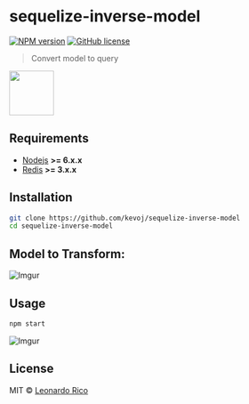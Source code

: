 # sequelize-inverse-model

[![NPM version](https://badge.fury.io/js/redis-jwt.svg)](https://npmjs.org/package/sequelize-inverse-model) 
[![GitHub license](https://img.shields.io/badge/license-MIT-brightgreen.svg?style=flat-square)](https://raw.githubusercontent.com/kevoj/redis-jwt/master/LICENSE)

> Convert model to query

<a><img src="http://docs.sequelizejs.com/manual/asset/logo-small.png" width="80"></a>

## Requirements

- [Nodejs](https://nodejs.org) **>= 6.x.x** 
- [Redis](https://redis.io)  **>= 3.x.x**

## Installation


```bash
git clone https://github.com/kevoj/sequelize-inverse-model
cd sequelize-inverse-model
```

## Model to Transform:

![Imgur](https://i.imgur.com/TwZge9A.png)

## Usage

```bash
npm start
```

![Imgur](https://i.imgur.com/ok28Evy.png)


## License

MIT © [Leonardo Rico](https://github.com/kevoj/sequelize-inverse-model/blob/master/LICENSE)
